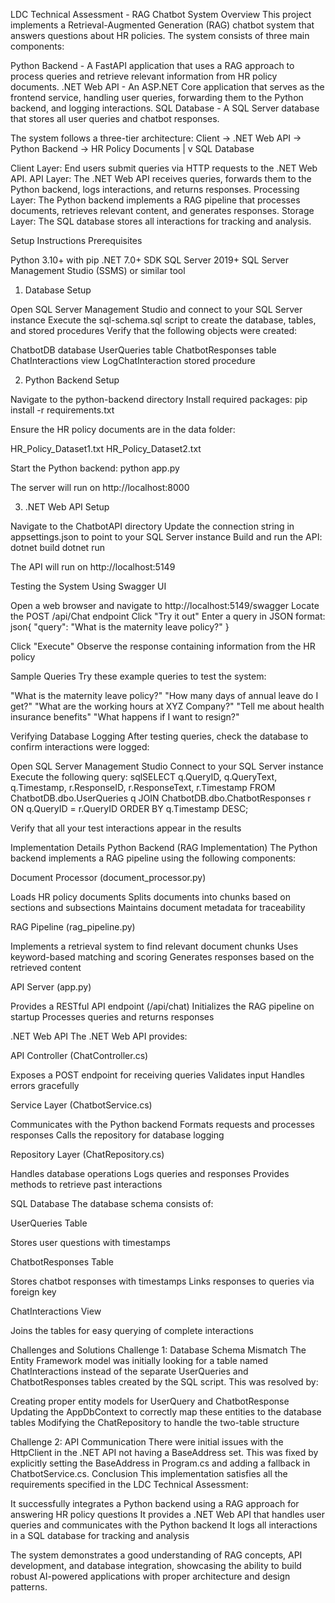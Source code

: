 LDC Technical Assessment - RAG Chatbot System
Overview
This project implements a Retrieval-Augmented Generation (RAG) chatbot system that answers questions about HR policies. The system consists of three main components:

Python Backend - A FastAPI application that uses a RAG approach to process queries and retrieve relevant information from HR policy documents.
.NET Web API - An ASP.NET Core application that serves as the frontend service, handling user queries, forwarding them to the Python backend, and logging interactions.
SQL Database - A SQL Server database that stores all user queries and chatbot responses.

The system follows a three-tier architecture:
Client -> .NET Web API -> Python Backend -> HR Policy Documents
                |
                v
           SQL Database

Client Layer: End users submit queries via HTTP requests to the .NET Web API.
API Layer: The .NET Web API receives queries, forwards them to the Python backend, logs interactions, and returns responses.
Processing Layer: The Python backend implements a RAG pipeline that processes documents, retrieves relevant content, and generates responses.
Storage Layer: The SQL database stores all interactions for tracking and analysis.

Setup Instructions
Prerequisites

Python 3.10+ with pip
.NET 7.0+ SDK
SQL Server 2019+
SQL Server Management Studio (SSMS) or similar tool

1. Database Setup

Open SQL Server Management Studio and connect to your SQL Server instance
Execute the sql-schema.sql script to create the database, tables, and stored procedures
Verify that the following objects were created:

ChatbotDB database
UserQueries table
ChatbotResponses table
ChatInteractions view
LogChatInteraction stored procedure



2. Python Backend Setup

Navigate to the python-backend directory
Install required packages:
pip install -r requirements.txt

Ensure the HR policy documents are in the data folder:

HR_Policy_Dataset1.txt
HR_Policy_Dataset2.txt


Start the Python backend:
python app.py

The server will run on http://localhost:8000

3. .NET Web API Setup

Navigate to the ChatbotAPI directory
Update the connection string in appsettings.json to point to your SQL Server instance
Build and run the API:
dotnet build
dotnet run

The API will run on http://localhost:5149

Testing the System
Using Swagger UI

Open a web browser and navigate to http://localhost:5149/swagger
Locate the POST /api/Chat endpoint
Click "Try it out"
Enter a query in JSON format:
json{
  "query": "What is the maternity leave policy?"
}

Click "Execute"
Observe the response containing information from the HR policy

Sample Queries
Try these example queries to test the system:

"What is the maternity leave policy?"
"How many days of annual leave do I get?"
"What are the working hours at XYZ Company?"
"Tell me about health insurance benefits"
"What happens if I want to resign?"

Verifying Database Logging
After testing queries, check the database to confirm interactions were logged:

Open SQL Server Management Studio
Connect to your SQL Server instance
Execute the following query:
sqlSELECT q.QueryID, q.QueryText, q.Timestamp,
       r.ResponseID, r.ResponseText, r.Timestamp
FROM ChatbotDB.dbo.UserQueries q
JOIN ChatbotDB.dbo.ChatbotResponses r ON q.QueryID = r.QueryID
ORDER BY q.Timestamp DESC;

Verify that all your test interactions appear in the results

Implementation Details
Python Backend (RAG Implementation)
The Python backend implements a RAG pipeline using the following components:

Document Processor (document_processor.py)

Loads HR policy documents
Splits documents into chunks based on sections and subsections
Maintains document metadata for traceability


RAG Pipeline (rag_pipeline.py)

Implements a retrieval system to find relevant document chunks
Uses keyword-based matching and scoring
Generates responses based on the retrieved content


API Server (app.py)

Provides a RESTful API endpoint (/api/chat)
Initializes the RAG pipeline on startup
Processes queries and returns responses



.NET Web API
The .NET Web API provides:

API Controller (ChatController.cs)

Exposes a POST endpoint for receiving queries
Validates input
Handles errors gracefully


Service Layer (ChatbotService.cs)

Communicates with the Python backend
Formats requests and processes responses
Calls the repository for database logging


Repository Layer (ChatRepository.cs)

Handles database operations
Logs queries and responses
Provides methods to retrieve past interactions



SQL Database
The database schema consists of:

UserQueries Table

Stores user questions with timestamps


ChatbotResponses Table

Stores chatbot responses with timestamps
Links responses to queries via foreign key


ChatInteractions View

Joins the tables for easy querying of complete interactions



Challenges and Solutions
Challenge 1: Database Schema Mismatch
The Entity Framework model was initially looking for a table named ChatInteractions instead of the separate UserQueries and ChatbotResponses tables created by the SQL script. This was resolved by:

Creating proper entity models for UserQuery and ChatbotResponse
Updating the AppDbContext to correctly map these entities to the database tables
Modifying the ChatRepository to handle the two-table structure

Challenge 2: API Communication
There were initial issues with the HttpClient in the .NET API not having a BaseAddress set. This was fixed by explicitly setting the BaseAddress in Program.cs and adding a fallback in ChatbotService.cs.
Conclusion
This implementation satisfies all the requirements specified in the LDC Technical Assessment:

It successfully integrates a Python backend using a RAG approach for answering HR policy questions
It provides a .NET Web API that handles user queries and communicates with the Python backend
It logs all interactions in a SQL database for tracking and analysis

The system demonstrates a good understanding of RAG concepts, API development, and database integration, showcasing the ability to build robust AI-powered applications with proper architecture and design patterns.

